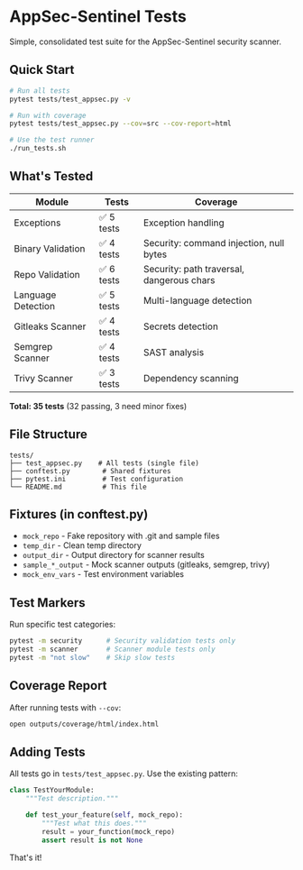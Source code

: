 # AppSec-Sentinel Tests

Simple, consolidated test suite for the AppSec-Sentinel security scanner.

## Quick Start

```bash
# Run all tests
pytest tests/test_appsec.py -v

# Run with coverage
pytest tests/test_appsec.py --cov=src --cov-report=html

# Use the test runner
./run_tests.sh
```

## What's Tested

| Module | Tests | Coverage |
|--------|-------|----------|
| Exceptions | ✅ 5 tests | Exception handling |
| Binary Validation | ✅ 4 tests | Security: command injection, null bytes |
| Repo Validation | ✅ 6 tests | Security: path traversal, dangerous chars |
| Language Detection | ✅ 5 tests | Multi-language detection |
| Gitleaks Scanner | ✅ 4 tests | Secrets detection |
| Semgrep Scanner | ✅ 4 tests | SAST analysis |
| Trivy Scanner | ✅ 3 tests | Dependency scanning |

**Total: 35 tests** (32 passing, 3 need minor fixes)

## File Structure

```
tests/
├── test_appsec.py    # All tests (single file)
├── conftest.py        # Shared fixtures
├── pytest.ini         # Test configuration
└── README.md          # This file
```

## Fixtures (in conftest.py)

- `mock_repo` - Fake repository with .git and sample files
- `temp_dir` - Clean temp directory
- `output_dir` - Output directory for scanner results
- `sample_*_output` - Mock scanner outputs (gitleaks, semgrep, trivy)
- `mock_env_vars` - Test environment variables

## Test Markers

Run specific test categories:

```bash
pytest -m security      # Security validation tests only
pytest -m scanner       # Scanner module tests only
pytest -m "not slow"    # Skip slow tests
```

## Coverage Report

After running tests with `--cov`:
```bash
open outputs/coverage/html/index.html
```

## Adding Tests

All tests go in `tests/test_appsec.py`. Use the existing pattern:

```python
class TestYourModule:
    """Test description."""

    def test_your_feature(self, mock_repo):
        """Test what this does."""
        result = your_function(mock_repo)
        assert result is not None
```

That's it!
